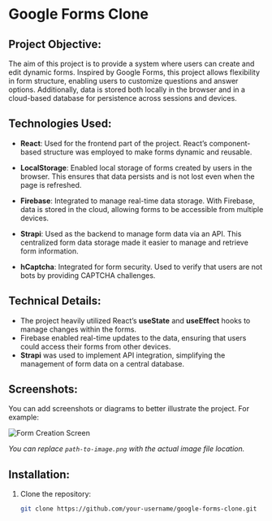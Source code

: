 # Google Forms Clone

## Project Objective:
The aim of this project is to provide a system where users can create and edit dynamic forms. Inspired by Google Forms, this project allows flexibility in form structure, enabling users to customize questions and answer options. Additionally, data is stored both locally in the browser and in a cloud-based database for persistence across sessions and devices.

## Technologies Used:

- **React**: Used for the frontend part of the project. React’s component-based structure was employed to make forms dynamic and reusable.
  
- **LocalStorage**: Enabled local storage of forms created by users in the browser. This ensures that data persists and is not lost even when the page is refreshed.

- **Firebase**: Integrated to manage real-time data storage. With Firebase, data is stored in the cloud, allowing forms to be accessible from multiple devices.

- **Strapi**: Used as the backend to manage form data via an API. This centralized form data storage made it easier to manage and retrieve form information.

- **hCaptcha**: Integrated for form security. Used to verify that users are not bots by providing CAPTCHA challenges.

## Technical Details:

- The project heavily utilized React’s **useState** and **useEffect** hooks to manage changes within the forms.
- Firebase enabled real-time updates to the data, ensuring that users could access their forms from other devices.
- **Strapi** was used to implement API integration, simplifying the management of form data on a central database.
  
## Screenshots:

You can add screenshots or diagrams to better illustrate the project. For example:

![Form Creation Screen](path-to-image.png)

_You can replace `path-to-image.png` with the actual image file location._

## Installation:

1. Clone the repository:

   ```bash
   git clone https://github.com/your-username/google-forms-clone.git
